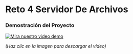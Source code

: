 # Reto 4 Servidor De Archivos

### Demostración del Proyecto

[![Mira nuestro video demo](https://github.com/user-attachments/assets/105289ba-6b5f-44a4-ac97-8c1227326015)](https://github.com/LynxBard/Reto4ServidorDeArchivos/releases/download/v1.0/video_final.mp4)

*(Haz clic en la imagen para descargar el video)*
